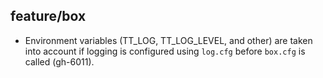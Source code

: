 ## feature/box

* Environment variables (TT_LOG, TT_LOG_LEVEL, and other) are taken into account
  if logging is configured using `log.cfg` before `box.cfg` is called (gh-6011).
